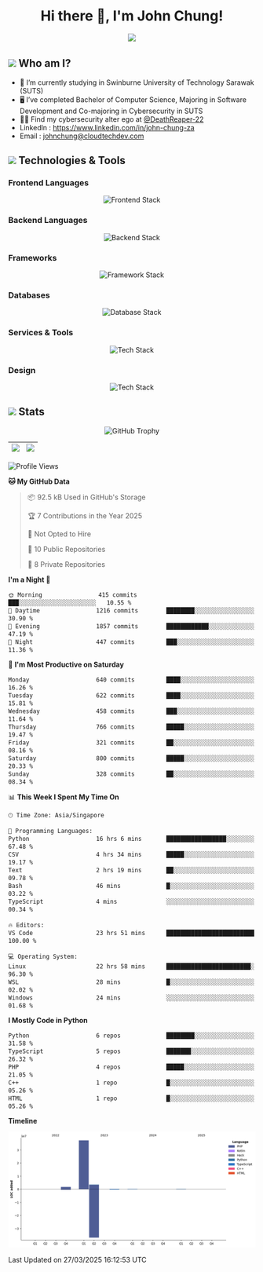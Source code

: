 <h1 align="center">Hi there 👋, I'm John Chung!</h1>
<p align="center"><img src="https://komarev.com/ghpvc/?username=johnchung2002&style=plastic"></p>

## <img src="https://media.giphy.com/media/ZEUODEtQiUZWGg6IHR/giphy.gif" width="40px"/> Who am I?
- 🌱 I’m currently studying in Swinburne University of Technology Sarawak (SUTS)
- 🖥️ I’ve completed Bachelor of Computer Science, Majoring in Software Development and Co-majoring in Cybersecurity in SUTS
- 🐱‍💻 Find my cybersecurity alter ego at [@DeathReaper-22](https://github.com/DeathReaper-22)
- Linkedln : <a href="https://www.linkedin.com/in/john-chung-za" target="_blank">https://www.linkedin.com/in/john-chung-za</a>
- Email : <a href="mailto:johnchung@cloudtechdev.com" target="_blank">johnchung@cloudtechdev.com</a>

## <img src="https://media.giphy.com/media/ICOgUNjpvO0PC/giphy.gif" width="40px"/> Technologies & Tools

### Frontend Languages

<p align="center"><img src="https://skillicons.dev/icons?i=html,css,js,ts,wasm,tailwind,bootstrap,sass,jquery&perline=10" alt="Frontend Stack" /> </p>

### Backend Languages

<p align="center"><img src="https://skillicons.dev/icons?i=nodejs,dotnet,python,c,cs,cpp,arduino,ruby&perline=10" alt="Backend Stack" /></p>

### Frameworks

<p align="center"><img src="https://skillicons.dev/icons?i=react,angular,next,flask,laravel&perline=10" alt="Framework Stack" /></p>

### Databases

<p align="center"><img src="https://skillicons.dev/icons?i=mongodb,mysql,postgres,firebase&perline=10" alt="Database Stack" /> </p>

### Services & Tools

<p align="center"><img src="https://skillicons.dev/icons?i=git,github,visualstudio,vscode,androidstudio,postman,docker,cloudflare,aws,gcp,azure,vercel&perline=10" alt="Tech Stack" /> </p>

### Design

<p align="center"><img src="https://skillicons.dev/icons?i=ps,ai,pr,xd,figma&perline=10" alt="Tech Stack" /> </p>

## <img src="https://media.giphy.com/media/uhWLu2lsU0rfLiwYlI/giphy.gif" width="40px" /> Stats

<p align="center">
  <img alt="GitHub Trophy" src="https://github-profile-trophy.vercel.app/?username=johnchung2002&theme=darkhub&row=5&column=4&margin-w=10&margin-h=10" />
</p>

| <img src="https://github-readme-stats.vercel.app/api?username=johnchung2002&show_icons=true&theme=dark&count_private=true"/> | <img src="https://github-readme-streak-stats.herokuapp.com/?user=johnchung2002&theme=dark&count_private=true"/> |
| ------------------------------------------------------------------------------------------------------------------------- | ------------------------------------------------------------------------------------------------------------ |

<!--START_SECTION:waka-->
![Profile Views](http://img.shields.io/badge/Profile%20Views-2-blue)

**🐱 My GitHub Data** 

> 📦 92.5 kB Used in GitHub's Storage 
 > 
> 🏆 7 Contributions in the Year 2025
 > 
> 🚫 Not Opted to Hire
 > 
> 📜 10 Public Repositories 
 > 
> 🔑 8 Private Repositories 
 > 
**I'm a Night 🦉** 

```text
🌞 Morning                415 commits         ███░░░░░░░░░░░░░░░░░░░░░░   10.55 % 
🌆 Daytime                1216 commits        ████████░░░░░░░░░░░░░░░░░   30.90 % 
🌃 Evening                1857 commits        ████████████░░░░░░░░░░░░░   47.19 % 
🌙 Night                  447 commits         ███░░░░░░░░░░░░░░░░░░░░░░   11.36 % 
```
📅 **I'm Most Productive on Saturday** 

```text
Monday                   640 commits         ████░░░░░░░░░░░░░░░░░░░░░   16.26 % 
Tuesday                  622 commits         ████░░░░░░░░░░░░░░░░░░░░░   15.81 % 
Wednesday                458 commits         ███░░░░░░░░░░░░░░░░░░░░░░   11.64 % 
Thursday                 766 commits         █████░░░░░░░░░░░░░░░░░░░░   19.47 % 
Friday                   321 commits         ██░░░░░░░░░░░░░░░░░░░░░░░   08.16 % 
Saturday                 800 commits         █████░░░░░░░░░░░░░░░░░░░░   20.33 % 
Sunday                   328 commits         ██░░░░░░░░░░░░░░░░░░░░░░░   08.34 % 
```


📊 **This Week I Spent My Time On** 

```text
🕑︎ Time Zone: Asia/Singapore

💬 Programming Languages: 
Python                   16 hrs 6 mins       █████████████████░░░░░░░░   67.48 % 
CSV                      4 hrs 34 mins       █████░░░░░░░░░░░░░░░░░░░░   19.17 % 
Text                     2 hrs 19 mins       ██░░░░░░░░░░░░░░░░░░░░░░░   09.78 % 
Bash                     46 mins             █░░░░░░░░░░░░░░░░░░░░░░░░   03.22 % 
TypeScript               4 mins              ░░░░░░░░░░░░░░░░░░░░░░░░░   00.34 % 

🔥 Editors: 
VS Code                  23 hrs 51 mins      █████████████████████████   100.00 % 

💻 Operating System: 
Linux                    22 hrs 58 mins      ████████████████████████░   96.30 % 
WSL                      28 mins             █░░░░░░░░░░░░░░░░░░░░░░░░   02.02 % 
Windows                  24 mins             ░░░░░░░░░░░░░░░░░░░░░░░░░   01.68 % 
```

**I Mostly Code in Python** 

```text
Python                   6 repos             ████████░░░░░░░░░░░░░░░░░   31.58 % 
TypeScript               5 repos             ███████░░░░░░░░░░░░░░░░░░   26.32 % 
PHP                      4 repos             █████░░░░░░░░░░░░░░░░░░░░   21.05 % 
C++                      1 repo              █░░░░░░░░░░░░░░░░░░░░░░░░   05.26 % 
HTML                     1 repo              █░░░░░░░░░░░░░░░░░░░░░░░░   05.26 % 
```



**Timeline**

![Lines of Code chart](https://raw.githubusercontent.com/JohnChung2002/JohnChung2002/main/assets/bar_graph.png)


 Last Updated on 27/03/2025 16:12:53 UTC
<!--END_SECTION:waka-->
